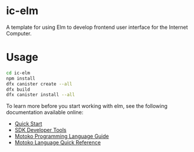 # ic-elm

A template for using Elm to develop frontend user interface for the Internet Computer.

# Usage 

```bash
cd ic-elm
npm install
dfx canister create --all
dfx build
dfx canister install --all
```

To learn more before you start working with elm, see the following documentation available online:

- [Quick Start](https://sdk.dfinity.org/docs/quickstart/quickstart.html)
- [SDK Developer Tools](https://sdk.dfinity.org/docs/developers-guide/sdk-guide.html)
- [Motoko Programming Language Guide](https://sdk.dfinity.org/docs/language-guide/motoko.html)
- [Motoko Language Quick Reference](https://sdk.dfinity.org/docs/language-guide/language-manual.html)

